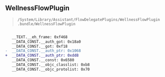 ## WellnessFlowPlugin

> `/System/Library/Assistant/FlowDelegatePlugins/WellnessFlowPlugin.bundle/WellnessFlowPlugin`

```diff

   __TEXT.__eh_frame: 0xf468
   __DATA_CONST.__auth_got: 0x18a0
   __DATA_CONST.__got: 0xf18
-  __DATA_CONST.__auth_ptr: 0x1068
+  __DATA_CONST.__auth_ptr: 0xdd8
   __DATA_CONST.__const: 0x6580
   __DATA_CONST.__objc_classlist: 0xb8
   __DATA_CONST.__objc_protolist: 0x70

```
